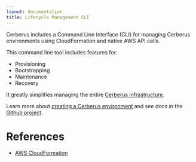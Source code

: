 ```yaml
---
layout: documentation
title: Lifecycle Management CLI
---
```


Cerberus includes a Command Line Interface (CLI) for managing Cerberus environments using CloudFormation and native AWS API calls.
 
This command line tool includes features for: 

*  Provisioning
*  Bootstrapping
*  Maintenance
*  Recovery


It greatly simplifies managing the entire [Cerberus infrastructure](../architecture/infrastructure-overview).

Learn more about [creating a Cerberus environment](creating-an-environment) and see docs in 
the <a target="_blank" onclick="trackOutboundLink('https://github.com/Nike-Inc/cerberus-lifecycle-cli')" href="https://github.com/Nike-Inc/cerberus-lifecycle-cli">Github project</a>.

# References

*  <a target="_blank" onclick="trackOutboundLink('https://aws.amazon.com/cloudformation/')" href="https://aws.amazon.com/cloudformation/">AWS CloudFormation</a>